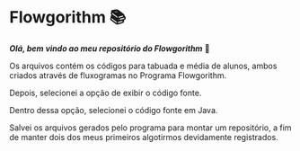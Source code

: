 # Flowgorithm :books:

**_Olá, bem vindo ao meu repositório do Flowgorithm_** :slightly_smiling_face:

Os arquivos contém os códigos para tabuada e média de alunos, ambos criados através de fluxogramas no Programa Flowgorithm.

Depois, selecionei a opção de exibir o código fonte.

Dentro dessa opção, selecionei o código fonte em Java.

Salvei os arquivos gerados pelo programa para montar um repositório, a fim de manter dois dos meus primeiros algotirmos devidamente registrados.